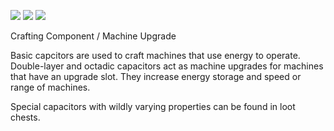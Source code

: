 ![](http://loenwind.info/eio/Basic_Capacitor.png) ![](http://loenwind.info/eio/Double-Layer_Capacitor.png) ![](http://loenwind.info/eio/Octadic_Capacitor.png)

Crafting Component / Machine Upgrade

Basic capcitors are used to craft machines that use energy to operate. Double-layer and octadic capacitors act as machine upgrades for machines that have an upgrade slot. They increase energy storage and speed or range of machines.

Special capacitors with wildly varying properties can be found in loot chests.